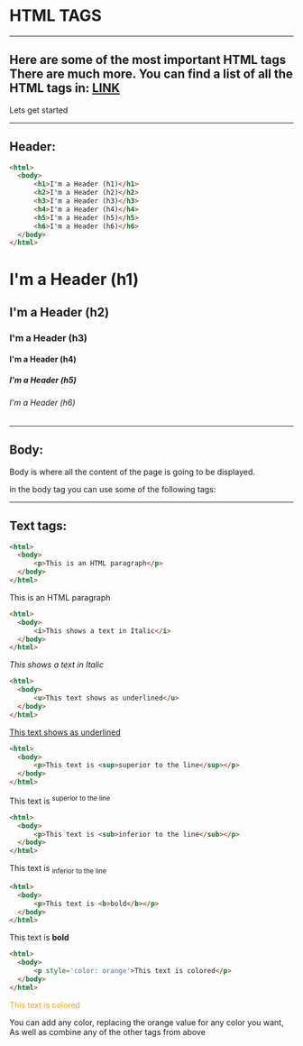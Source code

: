 # HTML TAGS

---
Here are some of the most important HTML tags
There are much more. You can find a list of all the HTML tags in: [LINK](https://way2tutorial.com/html/tag/index.php)
---

Lets get started

---
Header:
---

```html
<html>
  <body>
      <h1>I'm a Header (h1)</h1>
      <h2>I'm a Header (h2)</h2>
      <h3>I'm a Header (h3)</h3>
      <h4>I'm a Header (h4)</h4>
      <h5>I'm a Header (h5)</h5>
      <h6>I'm a Header (h6)</h6>
  </body>
</html>
```
<h1>I'm a Header (h1)</h1>
<h2>I'm a Header (h2)</h2>
<h3>I'm a Header (h3)</h3>
<h4>I'm a Header (h4)</h4>
<h5>I'm a Header (h5)</h5>
<h6>I'm a Header (h6)</h6>



---
Body: 
---
Body is where all the content of the page is going to be displayed. 

in the body tag you can use some of the following tags:


---
Text tags:
---

```html
<html>
  <body>
      <p>This is an HTML paragraph</p>
  </body>
</html>
```

<p>This is an HTML paragraph</p>

```html
<html>
  <body>
      <i>This shows a text in Italic</i>
  </body>
</html>
```

<i>This shows a text in Italic</i>

```html
<html>
  <body>
      <u>This text shows as underlined</u>
  </body>
</html>
```
<u>This text shows as underlined</u>

```html
<html>
  <body>
      <p>This text is <sup>superior to the line</sup></p>
  </body>
</html>
```
<p>This text is <sup>superior to the line</sup></p>

```html
<html>
  <body>
      <p>This text is <sub>inferior to the line</sub></p>
  </body>
</html>
```
<p>This text is <sub>inferior to the line</sub></p>

```html
<html>
  <body>
      <p>This text is <b>bold</b></p>
  </body>
</html>
```
<p>This text is <b>bold</b></p>


```html
<html>
  <body>
      <p style='color: orange'>This text is colored</p>
  </body>
</html>
```
<p style='color: orange'>This text is colored</p>

You can add any color, replacing the orange value for any color you want, As well as combine any of the other tags from above